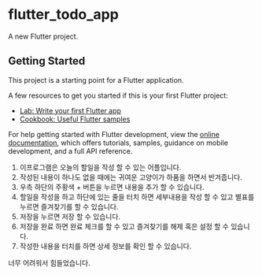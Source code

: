 # flutter_todo_app

A new Flutter project.

## Getting Started

This project is a starting point for a Flutter application.

A few resources to get you started if this is your first Flutter project:

- [Lab: Write your first Flutter app](https://docs.flutter.dev/get-started/codelab)
- [Cookbook: Useful Flutter samples](https://docs.flutter.dev/cookbook)

For help getting started with Flutter development, view the
[online documentation](https://docs.flutter.dev/), which offers tutorials,
samples, guidance on mobile development, and a full API reference.


1. 이프로그램은 오늘의 할일을 작성 할 수 있는 어플입니다.
2. 작성된 내용이 하나도 없을 때에는 귀여운 고양이가 하품을 하면서 반겨줍니다.
3. 우측 하단의 주황색 + 버튼을 누르면 내용을 추가 할 수 있습니다.
4. 할일을 작성을 하고 하단에 있는 줄을 터치 하면 세부내용을 작성 할 수 있고 별표를 누르면 즐겨찾기를 할 수 있습니다.
5. 저장을 누르면 저장 할 수 있습니다.
6. 저장을 완료 하면 완료 체크를 할 수 있고 즐겨찾기를 해제 혹은 설정 할 수 있습니다.
7. 작성한 내용을 터치를 하면 상세 정보를 확인 할 수 있습니다.


너무 어려워서 힘들었습니다.
